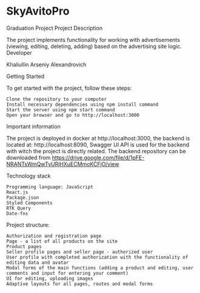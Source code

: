 # SkyAvitoPro

Graduation Project
Project Description

The project implements functionality for working with advertisements (viewing, editing, deleting, adding) based on the advertising site logic.
Developer

Khaliullin Arseniy Alexandrovich

Getting Started

To get started with the project, follow these steps:

    Clone the repository to your computer
    Install necessary dependencies using npm install command
    Start the server using npm start command
    Open your browser and go to http://localhost:3000

Important information

The project is deployed in docker at http://localhost:3000, the backend is located at: http://localhost:8090, Swagger UI API is used for the backend with witch the project is directly related. The backend repository can be downloaded from https://drive.google.com/file/d/1pFE-NRANTsWmQwTyURjHXuECMmoKCFjO/view

Technology stack

    Programming language: JavaScript
    React.js
    Package.json
    Styled Components
    RTK Query
    Date-fns

Project structure:

    Authorization and registration page
    Page - a list of all products on the site
    Product pages
    Seller profile pages and seller page - authorized user
    User profile with completed authorization with the functionality of editing data and avatar
    Modal forms of the main functions (adding a product and editing, user comments and input for entering your comment)
    UI for editing, uploading images
    Adaptive layouts for all pages, routes and modal forms
